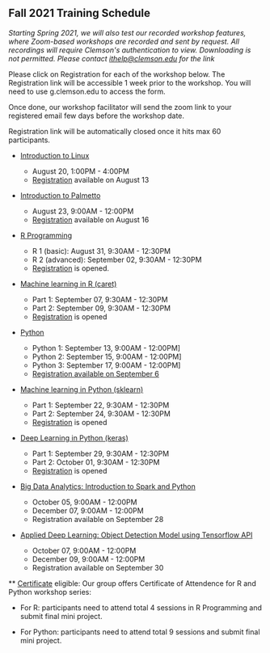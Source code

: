 ## Fall 2021 Training Schedule

*Starting Spring 2021, we will also test our recorded workshop features, 
where Zoom-based workshops are recorded and sent by request. All recordings will 
require Clemson's authentication to view. Downloading is not permitted. Please contact ithelp@clemson.edu for the link* 

Please click on Registration for each of the workshop below. The Registration link will be accessible 1 week prior to the workshop. You will need to use g.clemson.edu to access the form.

Once done, our workshop facilitator will send the zoom link to your registered email few days before the workshop date.

Registration link will be automatically closed once it hits max 60 participants.

- [Introduction to Linux](workshop.md#introduction-to-linux)  
    - August 20, 1:00PM - 4:00PM
    - [Registration](https://docs.google.com/forms/d/e/1FAIpQLSeP5l9HeY6YWVN6D10kzJdHRn3_ZTX-Cg2AeJb9Y-12sH_27w/viewform) available on August 13
   
- [Introduction to Palmetto](workshop.md#introduction-to-research-computing-on-palmetto-cluster)
    - August 23, 9:00AM - 12:00PM
    - [Registration](https://docs.google.com/forms/d/e/1FAIpQLScF_FFYrvpjtzKs0qbbpVSipbbH46tHE83js9z6eC8JeF_f2A/viewform) available on August 16
  
- [R Programming](workshop.md#introduction-to-data-science-using-r)
    - R 1 (basic): August 31, 9:30AM - 12:30PM
    - R 2 (advanced): September 02, 9:30AM - 12:30PM
    - [Registration](https://docs.google.com/forms/d/e/1FAIpQLSeF5ZhMyq7h0iPFKRGLKhChGSEgfpaWVwH0VFaGvin7HNF8Yw/viewform?vc=0&c=0&w=1&flr=0&usp=mail_form_link) is opened.
        
- [Machine learning in R (caret)](workshop.md#machine-learning-in-r)
    - Part 1: September 07, 9:30AM - 12:30PM
    - Part 2: September 09, 9:30AM - 12:30PM
    - [Registration](https://docs.google.com/forms/d/e/1FAIpQLSeOqN9V5mnfJmvh9sYfoF5kgQ-_Ui6WtmBCYyBp70-jGVZCgg/viewform) is opened
   
   
 - [Python](workshop.md#introduction-to-programming-in-python)
    - Python 1: September 13, 9:00AM - 12:00PM]
    - Python 2: September 15, 9:00AM - 12:00PM]
    - Python 3: September 17, 9:00AM - 12:00PM]
    - [Registration available on September 6](https://forms.gle/E1XM5p4PMwHuvvAU8)

- [Machine learning in Python (sklearn)](workshop.md#machine-learning-in-python)
    - Part 1: September 22, 9:30AM - 12:30PM
    - Part 2: September 24, 9:30AM - 12:30PM
    - [Registration](https://docs.google.com/forms/d/1jFwNQ1vbRkLR1y_DVb_KXU4JMs26X6nuhH5p6LWeGZA/edit) is opened

- [Deep Learning in Python (keras)](workshop.md#deep-learning-in-python)
    - Part 1: September 29, 9:30AM - 12:30PM
    - Part 2: October 01, 9:30AM - 12:30PM
    - [Registration](https://docs.google.com/forms/d/1jFwNQ1vbRkLR1y_DVb_KXU4JMs26X6nuhH5p6LWeGZA/edit) is opened


- [Big Data Analytics: Introduction to Spark and Python](workshop.md#introduction-to-big-data-analytics-using-sparkpython)    
    - October 05, 9:00AM - 12:00PM
    - December 07, 9:00AM - 12:00PM
    - Registration available on September 28
    
- [Applied Deep Learning: Object Detection Model using Tensorflow API](workshop.md#introduction-to-applied-deep-learning-object-detection-model-using-tensorflow-api)
    - October 07, 9:00AM - 12:00PM
    - December 09, 9:00AM - 12:00PM
    - Registration available on September 30

** [Certificate](https://www.palmetto.clemson.edu/palmetto/training/certificates/) eligible:
Our group offers Certificate of Attendence for R and Python workshop series:

- For R: participants need to attend total 4 sessions in R Programming and submit final mini project.

- For Python: participants need to attend total 9 sessions and submit final mini project.
